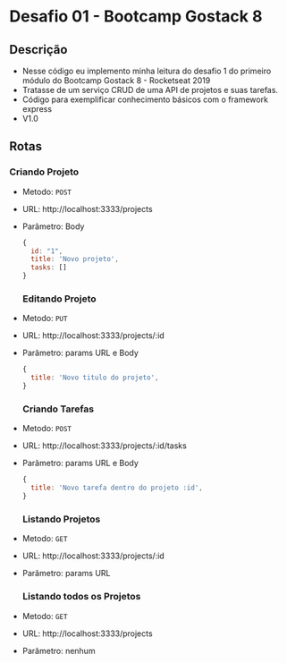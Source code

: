 # Desafio 01 - Bootcamp Gostack 8

## Descrição

- Nesse código eu implemento minha leitura do desafio 1 do primeiro módulo do Bootcamp Gostack 8 - Rocketseat 2019
- Tratasse de um serviço CRUD de uma API de projetos e suas tarefas.
- Código para exemplificar conhecimento básicos com o framework express
- V1.0

## Rotas

### Criando Projeto

- Metodo: `POST`
- URL: http://localhost:3333/projects
- Parâmetro: Body

  ```js
  {
    id: "1",
    title: 'Novo projeto',
    tasks: []
  }
  ```

  ### Editando Projeto

- Metodo: `PUT`
- URL: http://localhost:3333/projects/:id
- Parâmetro: params URL e Body

  ```js
  {
    title: 'Novo titulo do projeto',
  }
  ```

  ### Criando Tarefas

- Metodo: `POST`
- URL: http://localhost:3333/projects/:id/tasks
- Parâmetro: params URL e Body

  ```js
  {
    title: 'Novo tarefa dentro do projeto :id',
  }
  ```

  ### Listando Projetos

- Metodo: `GET`
- URL: http://localhost:3333/projects/:id
- Parâmetro: params URL

  ### Listando todos os Projetos

- Metodo: `GET`
- URL: http://localhost:3333/projects
- Parâmetro: nenhum
